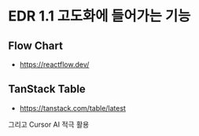 # EDR 1.1 고도화에 들어가는 기능

## Flow Chart

- https://reactflow.dev/

## TanStack Table

- https://tanstack.com/table/latest

그리고 Cursor AI 적극 활용
